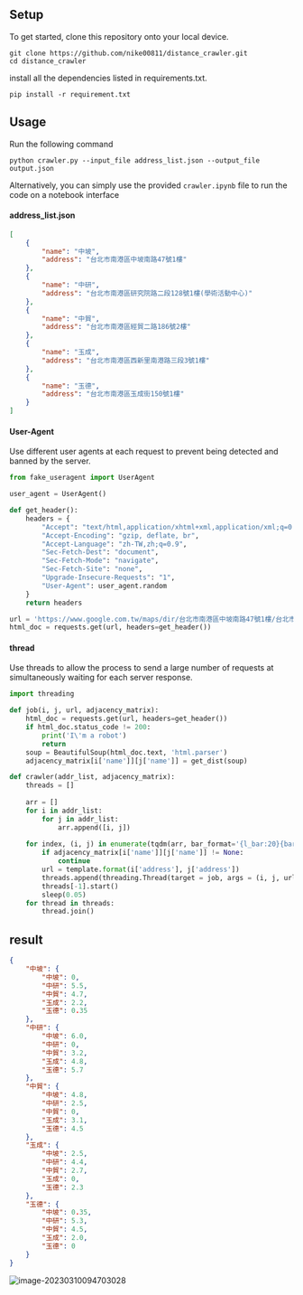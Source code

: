 ## Setup

To get started, clone this repository onto your local device.

```shell
git clone https://github.com/nike00811/distance_crawler.git
cd distance_crawler
```

install all the dependencies listed in requirements.txt.

```shell
pip install -r requirement.txt
```

## Usage

Run the following command

```shell
python crawler.py --input_file address_list.json --output_file output.json
```

Alternatively, you can simply use the provided `crawler.ipynb` file to run the code on a notebook interface

#### address_list.json

```json
[
    {
        "name": "中坡",
        "address": "台北市南港區中坡南路47號1樓"
    },
    {
        "name": "中研",
        "address": "台北市南港區研究院路二段128號1樓(學術活動中心)"
    },
    {
        "name": "中貿",
        "address": "台北市南港區經貿二路186號2樓"
    },
    {
        "name": "玉成",
        "address": "台北市南港區西新里南港路三段3號1樓"
    },
    {
        "name": "玉德",
        "address": "台北市南港區玉成街150號1樓"
    }
]
```



#### User-Agent

Use different user agents at each request to prevent being detected and banned by the server.

```python
from fake_useragent import UserAgent

user_agent = UserAgent()

def get_header():
    headers = {
        "Accept": "text/html,application/xhtml+xml,application/xml;q=0.9,image/avif,image/webp,image/apng,*/*;q=0.8,application/signed-exchange;v=b3;q=0.9", 
        "Accept-Encoding": "gzip, deflate, br", 
        "Accept-Language": "zh-TW,zh;q=0.9", 
        "Sec-Fetch-Dest": "document", 
        "Sec-Fetch-Mode": "navigate", 
        "Sec-Fetch-Site": "none", 
        "Upgrade-Insecure-Requests": "1", 
        "User-Agent": user_agent.random
    }
    return headers

url = 'https://www.google.com.tw/maps/dir/台北市南港區中坡南路47號1樓/台北市南港區研究院路二段128號1樓(學術活動中心)'
html_doc = requests.get(url, headers=get_header())
```



#### thread

Use threads to allow the process to send a large number of requests at simultaneously waiting for each server response.

```python
import threading

def job(i, j, url, adjacency_matrix):
    html_doc = requests.get(url, headers=get_header())
    if html_doc.status_code != 200:
        print('I\'m a robot')
        return
    soup = BeautifulSoup(html_doc.text, 'html.parser')
    adjacency_matrix[i['name']][j['name']] = get_dist(soup)

def crawler(addr_list, adjacency_matrix):
    threads = []
    
    arr = []
    for i in addr_list:
        for j in addr_list:
            arr.append([i, j])
            
    for index, (i, j) in enumerate(tqdm(arr, bar_format='{l_bar:20}{bar:30}{r_bar}')):
        if adjacency_matrix[i['name']][j['name']] != None:
            continue
        url = template.format(i['address'], j['address'])
        threads.append(threading.Thread(target = job, args = (i, j, url, adjacency_matrix)))
        threads[-1].start()
        sleep(0.05)
    for thread in threads:
        thread.join()
```



## result

```json
{
    "中坡": {
        "中坡": 0,
        "中研": 5.5,
        "中貿": 4.7,
        "玉成": 2.2,
        "玉德": 0.35
    },
    "中研": {
        "中坡": 6.0,
        "中研": 0,
        "中貿": 3.2,
        "玉成": 4.8,
        "玉德": 5.7
    },
    "中貿": {
        "中坡": 4.8,
        "中研": 2.5,
        "中貿": 0,
        "玉成": 3.1,
        "玉德": 4.5
    },
    "玉成": {
        "中坡": 2.5,
        "中研": 4.4,
        "中貿": 2.7,
        "玉成": 0,
        "玉德": 2.3
    },
    "玉德": {
        "中坡": 0.35,
        "中研": 5.3,
        "中貿": 4.5,
        "玉成": 2.0,
        "玉德": 0
    }
}
```

![image-20230310094703028](C:\Users\nike\AppData\Roaming\Typora\typora-user-images\image-20230310094703028.png)